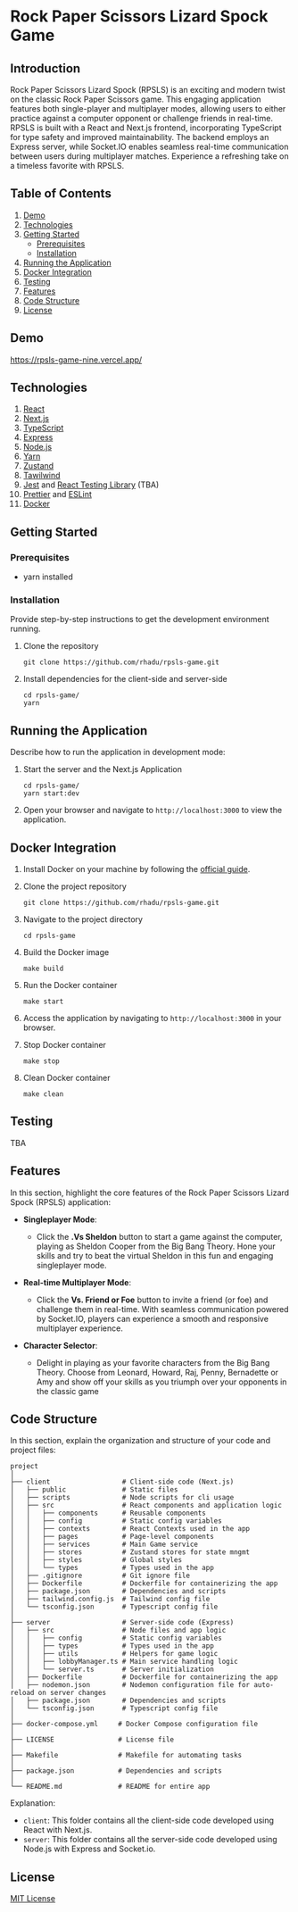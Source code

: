 # Rock Paper Scissors Lizard Spock Game

## Introduction

Rock Paper Scissors Lizard Spock (RPSLS) is an exciting and modern twist on the classic Rock Paper Scissors game. This engaging application features both single-player and multiplayer modes, allowing users to either practice against a computer opponent or challenge friends in real-time. RPSLS is built with a React and Next.js frontend, incorporating TypeScript for type safety and improved maintainability. The backend employs an Express server, while Socket.IO enables seamless real-time communication between users during multiplayer matches. Experience a refreshing take on a timeless favorite with RPSLS.

## Table of Contents

1. [Demo](#demo)
2. [Technologies](#technologies)
3. [Getting Started](#getting-started)
   - [Prerequisites](#prerequisites)
   - [Installation](#installation)
4. [Running the Application](#running-the-application)
5. [Docker Integration](#docker-integration)
6. [Testing](#testing)
7. [Features](#features)
8. [Code Structure](#code-structure)
9. [License](#license)

## Demo

https://rpsls-game-nine.vercel.app/

## Technologies

1. [React](https://reactjs.org/)
2. [Next.js](https://nextjs.org/)
3. [TypeScript](https://www.typescriptlang.org/)
4. [Express](https://expressjs.com/)
5. [Node.js](https://nodejs.org/)
6. [Yarn](https://yarnpkg.com/)
7. [Zustand](https://zustand-demo.pmnd.rs/)
8. [Tawilwind](https://tailwindcss.com/)
9. [Jest](https://jestjs.io/) and [React Testing Library](https://testing-library.com/docs/react-testing-library/intro) (TBA)
10. [Prettier](https://prettier.io/) and [ESLint](https://eslint.org/)
11. [Docker](https://www.docker.com/)

## Getting Started

### Prerequisites

- yarn installed

### Installation

Provide step-by-step instructions to get the development environment running.

1. Clone the repository

   ```
   git clone https://github.com/rhadu/rpsls-game.git
   ```

2. Install dependencies for the client-side and server-side
   ```
   cd rpsls-game/
   yarn
   ```

## Running the Application

Describe how to run the application in development mode:

1. Start the server and the Next.js Application

   ```
   cd rpsls-game/
   yarn start:dev
   ```

2. Open your browser and navigate to `http://localhost:3000` to view the application.

## Docker Integration

1. Install Docker on your machine by following the [official guide](https://docs.docker.com/get-docker/).
2. Clone the project repository
   ```
   git clone https://github.com/rhadu/rpsls-game.git
   ```
3. Navigate to the project directory
   ```
   cd rpsls-game
   ```
4. Build the Docker image
   ```
   make build
   ```
5. Run the Docker container
   ```
   make start
   ```
6. Access the application by navigating to `http://localhost:3000` in your browser.

7. Stop Docker container

   ```
   make stop
   ```

8. Clean Docker container

   ```
   make clean
   ```

## Testing

TBA

## Features

In this section, highlight the core features of the Rock Paper Scissors Lizard Spock (RPSLS) application:

- **Singleplayer Mode**:

  - Click the **.Vs Sheldon** button to start a game against the computer, playing as Sheldon Cooper from the Big Bang Theory. Hone your skills and try to beat the virtual Sheldon in this fun and engaging singleplayer mode.

- **Real-time Multiplayer Mode**:

  - Click the **Vs. Friend or Foe** button to invite a friend (or foe) and challenge them in real-time. With seamless communication powered by Socket.IO, players can experience a smooth and responsive multiplayer experience.

- **Character Selector**:
  - Delight in playing as your favorite characters from the Big Bang Theory. Choose from Leonard, Howard, Raj, Penny, Bernadette or Amy and show off your skills as you triumph over your opponents in the classic game

## Code Structure

In this section, explain the organization and structure of your code and project files:

```
project
│
├── client                  # Client-side code (Next.js)
│   ├── public              # Static files
│   ├── scripts             # Node scripts for cli usage
│   ├── src                 # React components and application logic
│   │   ├── components      # Reusable components
│   │   ├── config          # Static config variables
│   │   ├── contexts        # React Contexts used in the app
│   │   ├── pages           # Page-level components
│   │   ├── services        # Main Game service
│   │   ├── stores          # Zustand stores for state mngmt
│   │   ├── styles          # Global styles
│   │   └── types           # Types used in the app
│   ├── .gitignore          # Git ignore file
│   ├── Dockerfile          # Dockerfile for containerizing the app
│   ├── package.json        # Dependencies and scripts
│   ├── tailwind.config.js  # Tailwind config file
│   └── tsconfig.json       # Typescript config file
│
├── server                  # Server-side code (Express)
│   ├── src                 # Node files and app logic
│   │   ├── config          # Static config variables
│   │   ├── types           # Types used in the app
│   │   ├── utils           # Helpers for game logic
│   │   ├── lobbyManager.ts # Main service handling logic
│   │   └── server.ts       # Server initialization
│   ├── Dockerfile          # Dockerfile for containerizing the app
│   ├── nodemon.json        # Nodemon configuration file for auto-reload on server changes
│   ├── package.json        # Dependencies and scripts
│   └── tsconfig.json       # Typescript config file
│
├── docker-compose.yml     # Docker Compose configuration file
│
├── LICENSE                # License file
│
├── Makefile               # Makefile for automating tasks
│
├── package.json           # Dependencies and scripts
│
└── README.md              # README for entire app
```

Explanation:

- `client`: This folder contains all the client-side code developed using React with Next.js.
- `server`: This folder contains all the server-side code developed using Node.js with Express and Socket.io.

## License

[MIT License](./LICENSE)
